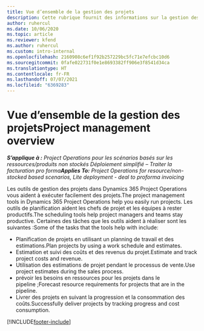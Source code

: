 ```yaml
---
title: Vue d’ensemble de la gestion des projets
description: Cette rubrique fournit des informations sur la gestion des projets dans Dynamics 365 Project Operations.
author: ruhercul
ms.date: 10/06/2020
ms.topic: article
ms.reviewer: kfend
ms.author: ruhercul
ms.custom: intro-internal
ms.openlocfilehash: 2160908c6ef1f92b257229bc5fc71e7efcbc10d6
ms.sourcegitcommit: 0fafe022731f0e1e8693382ff906e3f8541d34ca
ms.translationtype: HT
ms.contentlocale: fr-FR
ms.lasthandoff: 07/07/2021
ms.locfileid: "6369283"
---
```

# <a name="project-management-overview"></a><span data-ttu-id="50740-103">Vue d’ensemble de la gestion des projets</span><span class="sxs-lookup"><span data-stu-id="50740-103">Project management overview</span></span>

<span data-ttu-id="50740-104">_**S’applique à :** Project Operations pour les scénarios basés sur les ressources/produits non stockés Déploiement simplifié – Traiter la facturation pro forma_</span><span class="sxs-lookup"><span data-stu-id="50740-104">_**Applies To:** Project Operations for resource/non-stocked based scenarios, Lite deployment - deal to proforma invoicing_</span></span>

<span data-ttu-id="50740-105">Les outils de gestion des projets dans Dynamics 365 Project Operations vous aident à exécuter facilement des projets.</span><span class="sxs-lookup"><span data-stu-id="50740-105">The project management tools in Dynamics 365 Project Operations help you easily run projects.</span></span> <span data-ttu-id="50740-106">Les outils de planification aident les chefs de projet et les équipes à rester productifs.</span><span class="sxs-lookup"><span data-stu-id="50740-106">The scheduling tools help project managers and teams stay productive.</span></span> <span data-ttu-id="50740-107">Certaines des tâches que les outils aident à réaliser sont les suivantes :</span><span class="sxs-lookup"><span data-stu-id="50740-107">Some of the tasks that the tools help with include:</span></span>

- <span data-ttu-id="50740-108">Planification de projets en utilisant un planning de travail et des estimations.</span><span class="sxs-lookup"><span data-stu-id="50740-108">Plan projects by using a work schedule and estimates.</span></span>
- <span data-ttu-id="50740-109">Estimation et suivi des coûts et des revenus du projet.</span><span class="sxs-lookup"><span data-stu-id="50740-109">Estimate and track project costs and revenue.</span></span>
- <span data-ttu-id="50740-110">Utilisation des estimations de projet pendant le processus de vente.</span><span class="sxs-lookup"><span data-stu-id="50740-110">Use project estimates during the sales process.</span></span>
- <span data-ttu-id="50740-111">prévoir les besoins en ressources pour les projets dans le pipeline ;</span><span class="sxs-lookup"><span data-stu-id="50740-111">Forecast resource requirements for projects that are in the pipeline.</span></span>
- <span data-ttu-id="50740-112">Livrer des projets en suivant la progression et la consommation des coûts.</span><span class="sxs-lookup"><span data-stu-id="50740-112">Successfully deliver projects by tracking progress and cost consumption.</span></span>


[!INCLUDE[footer-include](../includes/footer-banner.md)]